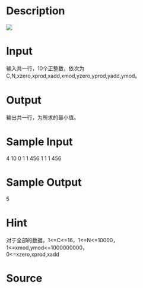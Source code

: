 
# Description

<div class="content"><img border="0" src="/source/bzoj/1963/img/aHR0cHM6Ly9seWRzeS5jb20vSnVkZ2VPbmxpbmUvaW1hZ2VzLzE5NjMuanBn.jpg"/> </div>

# Input

<div class="content">输入共一行，10个正整数，依次为
C,N,xzero,xprod,xadd,xmod,yzero,yprod,yadd,ymod。 </div>

# Output

<div class="content">输出共一行，为所求的最小值。 </div>

# Sample Input

<div class="content"><span class="sampledata">4 10 0 1 1 456 1 1 1 456 </span></div>

# Sample Output

<div class="content"><span class="sampledata">5 </span></div>

# Hint

<div class="content"><p>对于全部的数据，1&lt;=C&lt;=16，1&lt;=N&lt;=10000，1&lt;=xmod,ymod&lt;=1000000000，<br/>
0&lt;=xzero,xprod,xadd<xmod，0<=yzero,yprod,yadd<ymod。 <br="">
 </xmod，0<=yzero,yprod,yadd<ymod。></p></div>

# Source

<div class="content"><p><a href="problemset.php?search="></a></p></div>

